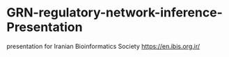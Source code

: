 # GRN-regulatory-network-inference-Presentation
presentation for Iranian Bioinformatics Society https://en.ibis.org.ir/
